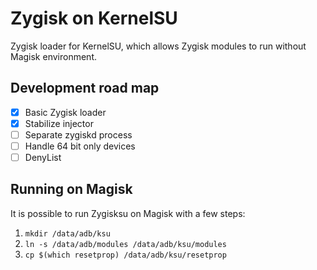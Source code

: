 # Zygisk on KernelSU

Zygisk loader for KernelSU, which allows Zygisk modules to run without Magisk environment.

## Development road map

- [x] Basic Zygisk loader
- [x] Stabilize injector
- [ ] Separate zygiskd process
- [ ] Handle 64 bit only devices
- [ ] DenyList

## Running on Magisk

It is possible to run Zygisksu on Magisk with a few steps:

1. `mkdir /data/adb/ksu`
2. `ln -s /data/adb/modules /data/adb/ksu/modules`
3. `cp $(which resetprop) /data/adb/ksu/resetprop`
